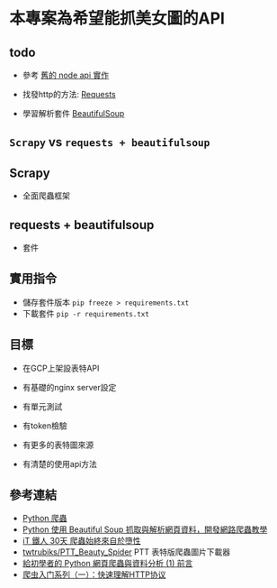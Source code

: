 # 本專案為希望能抓美女圖的API

## todo
* 參考 [舊的 node api 實作](https://github.com/nicehorse06/js-pretty-api)

* 找發http的方法: [Requests](https://2.python-requests.org/en/master/)
* 學習解析套件 [BeautifulSoup](https://www.crummy.com/software/BeautifulSoup/bs4/doc/)
## `Scrapy` vs `requests + beautifulsoup`
## Scrapy
* 全面爬蟲框架
## requests + beautifulsoup
* 套件

## 實用指令
* 儲存套件版本 `pip freeze > requirements.txt`
* 下載套件 `pip -r requirements.txt`

## 目標
* 在GCP上架設表特API

* 有基礎的nginx server設定

* 有單元測試

* 有token檢驗

* 有更多的表特圖來源

* 有清楚的使用api方法

## 參考連結
* [Python 爬蟲](https://ithelp.ithome.com.tw/articles/10190994)
* [Python 使用 Beautiful Soup 抓取與解析網頁資料，開發網路爬蟲教學](https://blog.gtwang.org/programming/python-beautiful-soup-module-scrape-web-pages-tutorial/)
* [iT 鐵人 30天 爬蟲始終來自於墮性](https://ithelp.ithome.com.tw/users/20107159/ironman/1325)
* [twtrubiks/PTT_Beauty_Spider](https://github.com/twtrubiks/PTT_Beauty_Spider) PTT 表特版爬蟲圖片下載器
* [給初學者的 Python 網頁爬蟲與資料分析 (1) 前言](http://blog.castman.net/%E6%95%99%E5%AD%B8/2016/12/19/python-data-science-tutorial-1.html)
* [爬虫入门系列（一）：快速理解HTTP协议](https://foofish.net/understand-http.html)